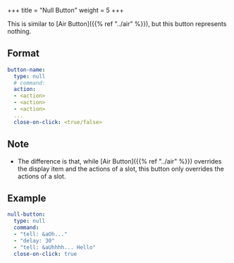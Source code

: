 +++
title = "Null Button"
weight = 5
+++

This is similar to [Air Button]({{% ref "../air" %}}), but this button represents nothing.

## Format

```yaml
button-name:
  type: null
  # command:
  action:
  - <action>
  - <action>
  - <action>
  ...
  close-on-click: <true/false>
```

## Note

* The difference is that, while [Air Button]({{% ref "../air" %}}) overrides the display item and the actions of a slot, this button only overrides the actions of a slot.

## Example

```yaml
null-button:
  type: null
  command:
  - "tell: &aOh..."
  - "delay: 30"
  - "tell: &aUhhhh... Hello"
  close-on-click: true
```
